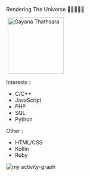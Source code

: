 Rendering The Universe 📡👨‍💻👨‍🔬

<p>&nbsp;<img height="150em" align="center" src="https://github-readme-stats.vercel.app/api?username=Gayana-Thathsara&show_icons=true&theme=tokyonight&locale=en" alt="Gayana Thathsara" /></p>

Interests : 
- C/C++
- JavaScript
- PHP
- SQL
- Python 

Other :
- HTML/CSS
- Kotlin
- Ruby 

![my activity-graph](https://github-readme-activity-graph.dogexia.repl.co/graph?username=Gayana-Thathsara&theme=xcode)


<!---
Gayana-Thathsara/Gayana-Thathsara is a ✨ special ✨ repository because its `README.md` (this file) appears on your GitHub profile.
You can click the Preview link to take a look at your changes.
--->
